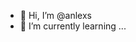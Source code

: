 - 👋 Hi, I’m @anlexs
- 🌱 I’m currently learning ...


<!---
anlexs/anlexs is a ✨ special ✨ repository because its `README.md` (this file) appears on your GitHub profile.
You can click the Preview link to take a look at your changes.
--->
